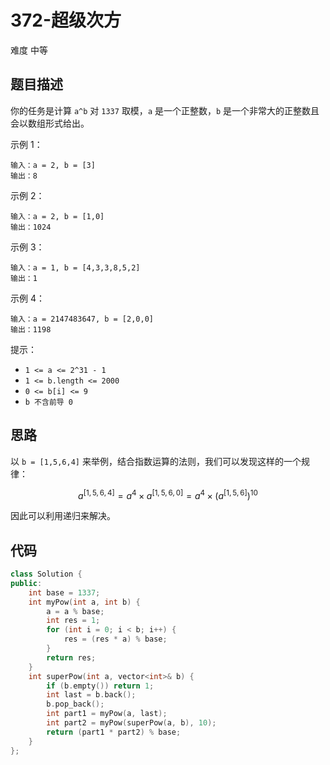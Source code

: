 # 372-超级次方

难度 中等



## 题目描述

你的任务是计算 `a^b` 对 `1337` 取模，`a` 是一个正整数，`b` 是一个非常大的正整数且会以数组形式给出。

示例 1：
```
输入：a = 2, b = [3]
输出：8
```
示例 2：
```
输入：a = 2, b = [1,0]
输出：1024
```
示例 3：
```
输入：a = 1, b = [4,3,3,8,5,2]
输出：1
```
示例 4：
```
输入：a = 2147483647, b = [2,0,0]
输出：1198
```

提示：

- `1 <= a <= 2^31 - 1`
- `1 <= b.length <= 2000`
- `0 <= b[i] <= 9`
- `b 不含前导 0`



## 思路

以 `b = [1,5,6,4]` 来举例，结合指数运算的法则，我们可以发现这样的一个规律：

$$
a^{[1,5,6,4]} = a^4\times a^{[1,5,6,0]} = a^4\times (a^{[1,5,6]})^{10}
$$

因此可以利用递归来解决。



## 代码

```c++
class Solution {
public:
    int base = 1337;
    int myPow(int a, int b) {
        a = a % base;
        int res = 1;
        for (int i = 0; i < b; i++) {
            res = (res * a) % base;
        }
        return res;
    }
    int superPow(int a, vector<int>& b) {
        if (b.empty()) return 1; 
        int last = b.back();
        b.pop_back();
        int part1 = myPow(a, last);
        int part2 = myPow(superPow(a, b), 10);
        return (part1 * part2) % base;
    }
};
```


